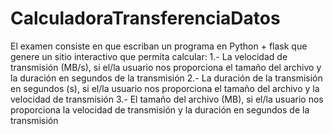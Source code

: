 # CalculadoraTransferenciaDatos
El examen consiste en que escriban un programa en Python + flask que genere un sitio interactivo que permita calcular:   1.- La velocidad de transmisión (MB/s), si el/la usuario nos proporciona el tamaño del archivo y la duración en segundos de la transmisión  2.- La duración de la transmisión en segundos (s), si el/la usuario nos proporciona el tamaño del archivo y la velocidad de transmisión  3.- El tamaño del archivo (MB), si el/la usuario nos proporciona la velocidad de transmisión y la duración en segundos de la transmisión
